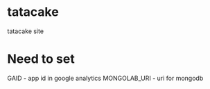 tatacake
========

tatacake site 

Need to set
========

GAID - app id in google analytics
MONGOLAB_URI - uri for mongodb